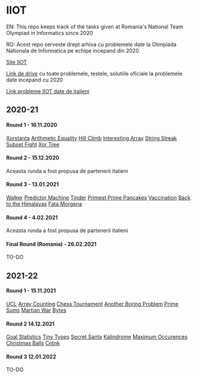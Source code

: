 # IIOT

EN: This repo keeps track of the tasks given at Romania's National Team Olympiad in Informatics since 2020

RO: Acest repo serveste drept arhiva cu problemele date la Olimpiada Nationala de Informatica pe echipe incepand din 2020

[Site IIOT](http://cni.nt.edu.ro/ioit/)

[Link de drive](https://drive.google.com/drive/folders/138n-GozNv95oDHVLAX9qHPqrgfDqwooc) cu toate problemele, testele, solutiile oficiale la problemele date incepand cu 2020

[Link probleme IIOT date de italieni](https://training.olinfo.it/#/tasks/1?tag=ois)
 
## 2020-21

#### Round 1 - 16.11.2020

[Xorstanta](https://www.pbinfo.ro/probleme/3641/xorstanta)
[Arithmetic Equality](https://www.pbinfo.ro/probleme/3635/arithmetic-equality)
[Hill Climb](https://www.pbinfo.ro/probleme/3636/hill-climb)
[Interesting Array](https://www.pbinfo.ro/probleme/3637/interesting-array)
[String Streak](https://www.pbinfo.ro/probleme/3638/string-streak)
[Subset Fight](https://www.pbinfo.ro/probleme/3639/subset-fight)
[Xor Tree](https://www.pbinfo.ro/probleme/3640/xor-tree)

#### Round 2 - 15.12.2020

Aceasta runda a fost propusa de partenerii italieni 

#### Round 3 - 13.01.2021

[Walker](https://www.pbinfo.ro/probleme/3682/walker)
[Predictor Machine](https://www.pbinfo.ro/probleme/3683/predictor-machine)
[Tinder](https://www.pbinfo.ro/probleme/3684/tinder)
[Primest Prime Pancakes](https://www.pbinfo.ro/probleme/3685/primest-prime-pancakes)
[Vaccination](https://www.pbinfo.ro/probleme/3686/vaccination)
[Back to the Himalayas](https://www.pbinfo.ro/probleme/3687/back-to-the-himalayas)
[Fata Morgana](https://www.pbinfo.ro/probleme/3688/fata-morgana)

#### Round 4 - 4.02.2021

Aceasta runda a fost propusa de partenerii italieni 

#### Final Round (Romania) - 26.02.2021

TO-DO

## 2021-22

#### Round 1 - 15.11.2021

[UCL](https://www.infoarena.ro/problema/ucl)
[Array Counting](https://www.infoarena.ro/problema/arraycounting)
[Chess Tournament](https://www.infoarena.ro/problema/chess)
[Another Boring Problem](https://www.infoarena.ro/problema/abp)
[Prime Sums](https://www.infoarena.ro/problema/primesums)
[Martian War](https://www.infoarena.ro/problema/martian-war)
[Bytes](https://www.infoarena.ro/problema/bytes)

#### Round 2 14.12.2021

[Goal Statistics](https://www.infoarena.ro/problema/expectedgoals)
[Tiny Types](https://www.infoarena.ro/problema/tinytypes)
[Secret Santa](https://www.infoarena.ro/problema/secretsanta)
[Kalindrome](https://www.infoarena.ro/problema/kalindrome)
[Maximum Occurences](https://www.infoarena.ro/problema/occurences)
[Christmas Balls](https://www.infoarena.ro/problema/christmas-balls)
[Cntnk](https://www.infoarena.ro/problema/cntnk)

#### Round 3 12.01.2022

TO-DO
